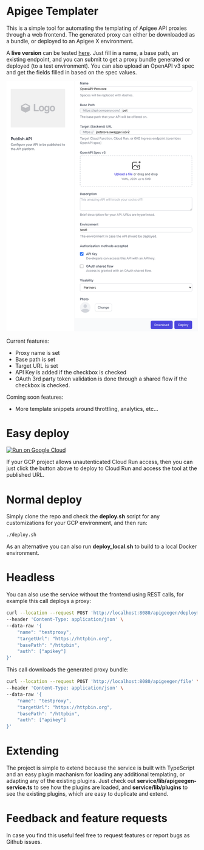 # Apigee Templater
This is a simple tool for automating the templating of Apigee API proxies through a web frontend. The generated proxy can either be downloaded as a bundle, or deployed to an Apigee X environment.

A **live version** can be tested [here](https://apigee-templater-h7pi7igbcq-ew.a.run.app/). Just fill in a name, a base path, an existing endpoint, and you can submit to get a proxy bundle generated or deployed (to a test environment).  You can also upload an OpenAPI v3 spec and get the fields filled in based on the spec values.

![Frontend screenshot](img/screen1.png)

Current features:
* Proxy name is set
* Base path is set
* Target URL is set
* API Key is added if the checkbox is checked
* OAuth 3rd party token validation is done through a shared flow if the checkbox is checked.

Coming soon features:
* More template snippets around throttling, analytics, etc...

# Easy deploy
[![Run on Google Cloud](https://deploy.cloud.run/button.svg)](https://deploy.cloud.run)

If your GCP project allows unautenticated Cloud Run access, then you can just click the button above to deploy to Cloud Run and access the tool at the published URL. 

# Normal deploy
Simply clone the repo and check the **deploy.sh** script for any customizations for your GCP environment, and then run:

```bash
./deploy.sh
```

As an alternative you can also run **deploy_local.sh** to build to a local Docker environment.

# Headless
You can also use the service without the frontend using REST calls, for example this call deploys a proxy:

```bash
curl --location --request POST 'http://localhost:8080/apigeegen/deployment/test1' \
--header 'Content-Type: application/json' \
--data-raw '{
    "name": "testproxy",
    "targetUrl": "https://httpbin.org",
    "basePath": "/httpbin",
    "auth": ["apikey"]
}'
```

This call downloads the generated proxy bundle:

```bash
curl --location --request POST 'http://localhost:8080/apigeegen/file' \
--header 'Content-Type: application/json' \
--data-raw '{
    "name": "testproxy",
    "targetUrl": "https://httpbin.org",
    "basePath": "/httpbin",
    "auth": ["apikey"]
}'
```


# Extending
The project is simple to extend because the service is built with TypeScript and an easy plugin machanism for loading any additional templating, or adapting any of the existing plugins.  Just check out **service/lib/apigeegen-service.ts** to see how the plugins are loaded, and **service/lib/plugins** to see the existing plugins, which are easy to duplicate and extend.

# Feedback and feature requests
In case you find this useful feel free to request features or report bugs as Github issues.
